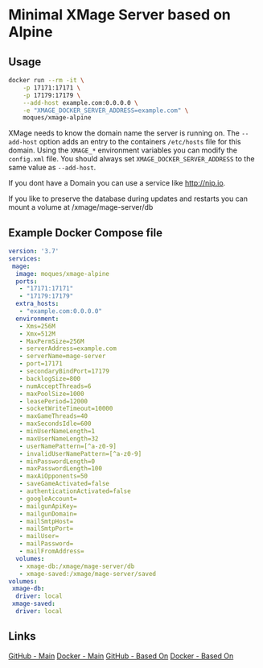 # Minimal XMage Server based on Alpine

## Usage
```bash
docker run --rm -it \
	-p 17171:17171 \
	-p 17179:17179 \
	--add-host example.com:0.0.0.0 \
	-e "XMAGE_DOCKER_SERVER_ADDRESS=example.com" \
	moques/xmage-alpine
```


XMage needs to know the domain name the server is running on. The `--add-host` option adds an entry to the containers `/etc/hosts` file for this domain. 
Using the `XMAGE_*` environment variables you can modify the `config.xml` file.
You should always set `XMAGE_DOCKER_SERVER_ADDRESS` to the same value as `--add-host`.

If you dont have a Domain you can use a service like http://nip.io.

If you like to preserve the database during updates and restarts you can mount a volume at /xmage/mage-server/db


## Example Docker Compose file
```yaml
version: '3.7'
services:
 mage:
  image: moques/xmage-alpine
  ports:
   - "17171:17171"
   - "17179:17179"
  extra_hosts:
   - "example.com:0.0.0.0"
  environment:
   - Xms=256M
   - Xmx=512M
   - MaxPermSize=256M
   - serverAddress=example.com
   - serverName=mage-server
   - port=17171
   - secondaryBindPort=17179
   - backlogSize=800
   - numAcceptThreads=6
   - maxPoolSize=1000
   - leasePeriod=12000
   - socketWriteTimeout=10000
   - maxGameThreads=40
   - maxSecondsIdle=600
   - minUserNameLength=1
   - maxUserNameLength=32
   - userNamePattern=[^a-z0-9]
   - invalidUserNamePattern=[^a-z0-9]
   - minPasswordLength=0
   - maxPasswordLength=100
   - maxAiOpponents=50
   - saveGameActivated=false
   - authenticationActivated=false
   - googleAccount=
   - mailgunApiKey=
   - mailgunDomain=
   - mailSmtpHost=
   - mailSmtpPort=
   - mailUser=
   - mailPassword=
   - mailFromAddress=
  volumes:
   - xmage-db:/xmage/mage-server/db
   - xmage-saved:/xmage/mage-server/saved
volumes:
 xmage-db:
  driver: local
 xmage-saved:
  driver: local
```


## Links
[GitHub - Main](https://github.com/MoQuEs/docker-xmage-alpine/)
[Docker - Main](https://hub.docker.com/r/moques/docker-xmage-alpine/)
[GitHub - Based On](https://github.com/goesta/docker-xmage-alpine/)
[Docker - Based On](https://hub.docker.com/r/goesta/xmage-alpine/)
